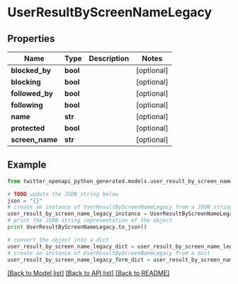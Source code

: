 # UserResultByScreenNameLegacy


## Properties

Name | Type | Description | Notes
------------ | ------------- | ------------- | -------------
**blocked_by** | **bool** |  | [optional] 
**blocking** | **bool** |  | [optional] 
**followed_by** | **bool** |  | [optional] 
**following** | **bool** |  | [optional] 
**name** | **str** |  | [optional] 
**protected** | **bool** |  | [optional] 
**screen_name** | **str** |  | [optional] 

## Example

```python
from twitter_openapi_python_generated.models.user_result_by_screen_name_legacy import UserResultByScreenNameLegacy

# TODO update the JSON string below
json = "{}"
# create an instance of UserResultByScreenNameLegacy from a JSON string
user_result_by_screen_name_legacy_instance = UserResultByScreenNameLegacy.from_json(json)
# print the JSON string representation of the object
print UserResultByScreenNameLegacy.to_json()

# convert the object into a dict
user_result_by_screen_name_legacy_dict = user_result_by_screen_name_legacy_instance.to_dict()
# create an instance of UserResultByScreenNameLegacy from a dict
user_result_by_screen_name_legacy_form_dict = user_result_by_screen_name_legacy.from_dict(user_result_by_screen_name_legacy_dict)
```
[[Back to Model list]](../README.md#documentation-for-models) [[Back to API list]](../README.md#documentation-for-api-endpoints) [[Back to README]](../README.md)


